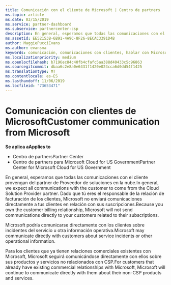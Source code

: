 ```yaml
---
title: Comunicación con el cliente de Microsoft | Centro de partners
ms.topic: article
ms.date: 03/15/2019
ms.service: partner-dashboard
ms.subservice: partnercenter-csp
description: En general, esperamos que todas las comunicaciones con el cliente provengan del partner de Proveedor de soluciones en la nube.
ms.assetid: EE52153B-6B91-4A9C-8F26-8ECAC3391D4B
author: MaggiePucciEvans
ms.author: evansma
keywords: comunicación, comunicaciones con clientes, hablar con Microsoft
ms.localizationpriority: medium
ms.openlocfilehash: b7196ec84c40fb4cfafc5aa388d40433c5c96863
ms.sourcegitcommit: dbaa6c2e8a0e6431f1420e024cca6d0dd54f1425
ms.translationtype: MT
ms.contentlocale: es-ES
ms.lasthandoff: 11/06/2019
ms.locfileid: "73653471"
---
```

# <a name="customer-communication-from-microsoft"></a><span data-ttu-id="28979-104">Comunicación con clientes de Microsoft</span><span class="sxs-lookup"><span data-stu-id="28979-104">Customer communication from Microsoft</span></span>

<span data-ttu-id="28979-105">**Se aplica a**</span><span class="sxs-lookup"><span data-stu-id="28979-105">**Applies to**</span></span>

-  <span data-ttu-id="28979-106">Centro de partners</span><span class="sxs-lookup"><span data-stu-id="28979-106">Partner Center</span></span>
-  <span data-ttu-id="28979-107">Centro de partners para Microsoft Cloud for US Government</span><span class="sxs-lookup"><span data-stu-id="28979-107">Partner Center for Microsoft Cloud for US Government</span></span>


<span data-ttu-id="28979-108">En general, esperamos que todas las comunicaciones con el cliente provengan del partner de Proveedor de soluciones en la nube.</span><span class="sxs-lookup"><span data-stu-id="28979-108">In general, we expect all communications with the customer to come from the Cloud Solution Provider partner.</span></span> <span data-ttu-id="28979-109">Dado que tú eres el responsable de la relación de facturación de los clientes, Microsoft no enviará comunicaciones directamente a tus clientes en relación con sus suscripciones.</span><span class="sxs-lookup"><span data-stu-id="28979-109">Because you own the customer billing relationship, Microsoft will not send communications directly to your customers related to their subscriptions.</span></span>

<span data-ttu-id="28979-110">Microsoft podría comunicarse directamente con los clientes sobre incidentes del servicio u otra información operativa.</span><span class="sxs-lookup"><span data-stu-id="28979-110">Microsoft may communicate directly with customers about service incidents or other operational information.</span></span>

<span data-ttu-id="28979-111">Para los clientes que ya tienen relaciones comerciales existentes con Microsoft, Microsoft seguirá comunicándose directamente con ellos sobre sus productos y servicios no relacionados con CSP.</span><span class="sxs-lookup"><span data-stu-id="28979-111">For customers that already have existing commercial relationships with Microsoft, Microsoft will continue to communicate directly with them about their non-CSP products and services.</span></span>

 

 



